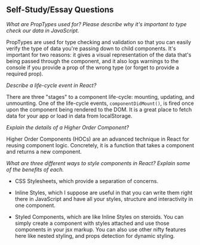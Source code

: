 ## Self-Study/Essay Questions

*What are PropTypes used for? Please describe why it's important to type check our data in JavaScript.*

PropTypes are used for type checking and validation so that you can easily verify the type of data you're passing down to child components. It's important for two reasons: it gives a visual representation of the data that's being passed through the component, and it also logs warnings to the console if you provide a prop of the wrong type (or forget to provide a required prop).

*Describe a life-cycle event in React?*

There are three "stages" to a component life-cycle: mounting, updating, and unmounting. One of the life-cycle events, `componentDidMount()`, is fired once upon the component being rendered to the DOM. It is a great place to fetch data for your app or load in data from localStorage.

*Explain the details of a Higher Order Component?*

Higher Order Components (HOCs) are an advanced technique in React for reusing component logic. Concretely, it is a function that takes a component and returns a new component.

*What are three different ways to style components in React? Explain some of the benefits of each.*

- CSS Stylesheets, which provide a separation of concerns.

- Inline Styles, which I suppose are useful in that you can write them right there in JavaScript and have all your styles, structure and interactivity in one component.

- Styled Components, which are like Inline Styles on steroids. You can simply create a component with styles attached and use those components in your jsx markup. You can also use other nifty features here like nested styling, and props detection for dynamic styling.
